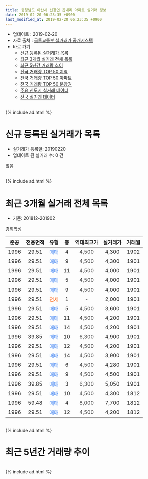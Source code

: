 ```yaml
---
title: 충청남도 아산시 신창면 읍내리 아파트 실거래 정보
date: 2019-02-20 06:23:35 +0900
last_modified_at: 2019-02-20 06:23:35 +0900
---
```


* 업데이트 : 2019-02-20
* 자료 출처 : [국토교통부 실거래가 공개시스템](http://rt.molit.go.kr)
* 바로 가기
    * [신규 등록된 실거래가 목록](#신규-등록된-실거래가-목록)
    * [최근 3개월 실거래 전체 목록](#최근-3개월-실거래-전체-목록)
    * [최근 5년간 거래량 추이](#최근-5년간-거래량-추이)
    * [전국 거래량 TOP 50 지역](https://inasie.github.io/apt-trade-info/최근-3개월-전국에서-가장-거래가-많이-발생한-지역)
    * [전국 거래량 TOP 50 아파트](https://inasie.github.io/apt-trade-info/최근-3개월-전국에서-가장-거래가-많이-발생한-아파트)
    * [전국 거래량 TOP 50 분양권](https://inasie.github.io/apt-trade-info/최근-3개월-전국에서-가장-거래가-많이-발생한-분양권)
    * [주요 신도시 실거래 데이터](https://inasie.github.io/apt-trade-info/주요-신도시)
    * [전국 실거래 데이터](https://inasie.github.io/apt-trade-info/전국)
<br>
{% include ad.html %}
<br>

# 신규 등록된 실거래가 목록
* 실거래가 등록일: 20190220
* 업데이트 된 실거래 수: 0 건

없음

<br>
{% include ad.html %}
<br>

# 최근 3개월 실거래 전체 목록
* 기준: 201812-201902


[경희학성](https://search.naver.com/search.naver?query=%EC%B6%A9%EC%B2%AD%EB%82%A8%EB%8F%84+%EC%95%84%EC%82%B0%EC%8B%9C+%EC%8B%A0%EC%B0%BD%EB%A9%B4+%EC%9D%8D%EB%82%B4%EB%A6%AC+%EA%B2%BD%ED%9D%AC%ED%95%99%EC%84%B1)

|준공|전용면적|유형|층|역대최고가|실거래가|거래월|
|:---:|:---:|:---:|:---:|:---:|:---:|:---:|
|1996|29.51|<span style="color:#4285f3">매매</span>|4|<span style="color:#444444">4,500</span>|4,300|1902|
|1996|29.51|<span style="color:#4285f3">매매</span>|9|<span style="color:#444444">4,500</span>|4,300|1901|
|1996|29.51|<span style="color:#4285f3">매매</span>|11|<span style="color:#444444">4,500</span>|4,000|1901|
|1996|29.51|<span style="color:#4285f3">매매</span>|5|<span style="color:#444444">4,500</span>|4,000|1901|
|1996|29.51|<span style="color:#4285f3">매매</span>|9|<span style="color:#444444">4,500</span>|4,000|1901|
|1996|29.51|<span style="color:#ff5a00">전세</span>|1|<span style="color:#444444">-</span>|2,000|1901|
|1996|29.51|<span style="color:#4285f3">매매</span>|5|<span style="color:#444444">4,500</span>|3,600|1901|
|1996|29.51|<span style="color:#4285f3">매매</span>|11|<span style="color:#444444">4,500</span>|4,200|1901|
|1996|29.51|<span style="color:#4285f3">매매</span>|14|<span style="color:#444444">4,500</span>|4,200|1901|
|1996|39.85|<span style="color:#4285f3">매매</span>|10|<span style="color:#444444">6,300</span>|4,900|1901|
|1996|29.51|<span style="color:#4285f3">매매</span>|12|<span style="color:#444444">4,500</span>|4,200|1901|
|1996|29.51|<span style="color:#4285f3">매매</span>|14|<span style="color:#444444">4,500</span>|3,900|1901|
|1996|29.51|<span style="color:#4285f3">매매</span>|6|<span style="color:#444444">4,500</span>|4,280|1901|
|1996|29.51|<span style="color:#4285f3">매매</span>|9|<span style="color:#444444">4,500</span>|4,500|1901|
|1996|39.85|<span style="color:#4285f3">매매</span>|3|<span style="color:#444444">6,300</span>|5,050|1901|
|1996|29.51|<span style="color:#4285f3">매매</span>|10|<span style="color:#444444">4,500</span>|4,300|1812|
|1996|59.48|<span style="color:#4285f3">매매</span>|4|<span style="color:#444444">8,000</span>|7,700|1812|
|1996|29.51|<span style="color:#4285f3">매매</span>|12|<span style="color:#444444">4,500</span>|4,200|1812|


<br>
{% include ad.html %}
<br>

# 최근 5년간 거래량 추이


<div style="width:100%;">
    <canvas id="deal_progress" height="200"></canvas>
</div>

<script>
new Chart(document.getElementById("deal_progress"), {
    type: 'line',
    data: {
        labels: ['201402','201403','201404','201405','201406','201407','201408','201409','201410','201411','201412','201501','201502','201503','201504','201505','201506','201507','201508','201509','201510','201511','201512','201601','201602','201603','201604','201605','201606','201607','201608','201609','201610','201611','201612','201701','201702','201703','201704','201705','201706','201707','201708','201709','201710','201711','201712','201801','201802','201803','201804','201805','201806','201807','201808','201809','201810','201811','201812','201901','201902'],
        datasets: [{
            label: '매매',
            pointRadius: 1,
            data: [7, 4, 7, 4, 9, 3, 1, 2, 4, 2, 9, 18, 5, 4, 6, 7, 4, 4, 1, 6, 3, 3, 6, 8, 3, 3, 6, 4, 15, 13, 11, 5, 13, 9, 13, 6, 11, 12, 2, 7, 10, 11, 10, 9, 6, 9, 13, 7, 11, 11, 5, 4, 8, 2, 6, 6, 4, 6, 3, 13, 1],
            borderColor: "rgba(255, 201, 14, 1)",
            backgroundColor: "rgba(255, 201, 14, 0.5)",
            fill: false,
            lineTension: 0
        },{
            label: '전월세',
            pointRadius: 1,
            data: [2, 3, 0, 0, 1, 1, 2, 2, 0, 0, 1, 2, 0, 3, 4, 2, 3, 2, 0, 2, 3, 0, 4, 2, 5, 4, 3, 0, 5, 1, 3, 1, 0, 1, 3, 3, 0, 0, 1, 2, 0, 1, 0, 0, 0, 1, 0, 0, 2, 0, 0, 0, 1, 2, 0, 0, 1, 0, 0, 1, 0],
            borderColor: "rgba(0, 141, 185, 1)",
            backgroundColor: "rgba(0, 141, 185, 0.5)",
            fill: false,
            lineTension: 0
        }
        ]
    },
    options: {
        responsive: true,
        title: {
            display: false
        },
        tooltips: {
            mode: 'index',
            intersect: false
        },
        hover: {
            mode: 'nearest',
            intersect: true
        },
        scales: {
            xAxes: [{
                display: true,
                scaleLabel: {
                    display: true,
                    labelString: '년/월'
                }
            }],
            yAxes: [{
                display: true,
                ticks: {
                    suggestedMin: 0,
                },
                scaleLabel: {
                    display: true,
                    labelString: '실거래 수'
                }
            }]
        }
    }
});

</script>


<br>
{% include ad.html %}
<br>

